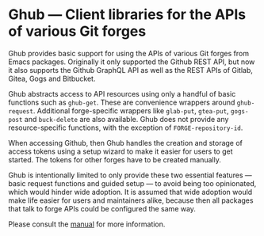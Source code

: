 Ghub — Client libraries for the APIs of various Git forges
==========================================================

Ghub provides basic support for using the APIs of various Git forges
from Emacs packages.  Originally it only supported the Github REST
API, but now it also supports the Github GraphQL API as well as the
REST APIs of Gitlab, Gitea, Gogs and Bitbucket.

Ghub abstracts access to API resources using only a handful of basic
functions such as `ghub-get`.  These are convenience wrappers around
`ghub-request`.  Additional forge-specific wrappers like `glab-put`,
`gtea-put`, `gogs-post` and `buck-delete` are also available.  Ghub
does not provide any resource-specific functions, with the exception
of `FORGE-repository-id`.

When accessing Github, then Ghub handles the creation and storage of
access tokens using a setup wizard to make it easier for users to get
started.  The tokens for other forges have to be created manually.

Ghub is intentionally limited to only provide these two essential
features — basic request functions and guided setup — to avoid being
too opinionated, which would hinder wide adoption.  It is assumed that
wide adoption would make life easier for users and maintainers alike,
because then all packages that talk to forge APIs could be configured
the same way.

Please consult the [manual](https://magit.vc/manual/ghub) for more
information.

